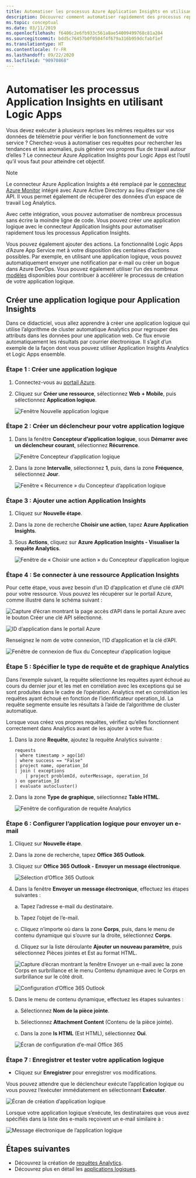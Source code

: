 ```yaml
---
title: Automatiser les processus Azure Application Insights en utilisant Logic Apps
description: Découvrez comment automatiser rapidement des processus reproductibles en ajoutant le connecteur Application Insights à votre application logique.
ms.topic: conceptual
ms.date: 03/11/2019
ms.openlocfilehash: f6406c2e6fb933c561a8ae54009499768c81a204
ms.sourcegitcommit: bdd5c76457b0f0504f4f679a316b959dcfabf1ef
ms.translationtype: HT
ms.contentlocale: fr-FR
ms.lasthandoff: 09/22/2020
ms.locfileid: "90970868"
---
```

# <a name="automate-application-insights-processes-by-using-logic-apps"></a>Automatiser les processus Application Insights en utilisant Logic Apps

Vous devez exécuter à plusieurs reprises les mêmes requêtes sur vos données de télémétrie pour vérifier le bon fonctionnement de votre service ? Cherchez-vous à automatiser ces requêtes pour rechercher les tendances et les anomalies, puis générer vos propres flux de travail autour d’elles ? Le connecteur Azure Application Insights pour Logic Apps est l’outil qu’il vous faut pour atteindre cet objectif.

> [!NOTE]
> Le connecteur Azure Application Insights a été remplacé par le [connecteur Azure Monitor](../platform/logicapp-flow-connector.md) intégré avec Azure Active Directory au lieu d’exiger une clé API. Il vous permet également de récupérer des données d’un espace de travail Log Analytics.

Avec cette intégration, vous pouvez automatiser de nombreux processus sans écrire la moindre ligne de code. Vous pouvez créer une application logique avec le connecteur Application Insights pour automatiser rapidement tous les processus Application Insights. 

Vous pouvez également ajouter des actions. La fonctionnalité Logic Apps d’Azure App Service met à votre disposition des centaines d’actions possibles. Par exemple, en utilisant une application logique, vous pouvez automatiquement envoyer une notification par e-mail ou créer un bogue dans Azure DevOps. Vous pouvez également utiliser l’un des nombreux [modèles](../../logic-apps/logic-apps-create-logic-apps-from-templates.md) disponibles pour contribuer à accélérer le processus de création de votre application logique. 

## <a name="create-a-logic-app-for-application-insights"></a>Créer une application logique pour Application Insights

Dans ce didacticiel, vous allez apprendre à créer une application logique qui utilise l’algorithme de cluster automatique Analytics pour regrouper des attributs dans les données pour une application web. Ce flux envoie automatiquement les résultats par courrier électronique. Il s’agit d’un exemple de la façon dont vous pouvez utiliser Application Insights Analytics et Logic Apps ensemble. 

### <a name="step-1-create-a-logic-app"></a>Étape 1 : Créer une application logique
1. Connectez-vous au [portail Azure](https://portal.azure.com).
1. Cliquez sur **Créer une ressource**, sélectionnez **Web + Mobile**, puis sélectionnez **Application logique**.

    ![Fenêtre Nouvelle application logique](./media/automate-with-logic-apps/1createlogicapp.png)

### <a name="step-2-create-a-trigger-for-your-logic-app"></a>Étape 2 : Créer un déclencheur pour votre application logique
1. Dans la fenêtre **Concepteur d’application logique**, sous **Démarrer avec un déclencheur courant**, sélectionnez **Récurrence**.

    ![Fenêtre Concepteur d’application logique](./media/automate-with-logic-apps/2logicappdesigner.png)

1. Dans la zone **Intervalle**, sélectionnez **1**, puis, dans la zone **Fréquence**, sélectionnez **Jour**.

    ![Fenêtre « Récurrence » du Concepteur d’application logique](./media/automate-with-logic-apps/3recurrence.png)

### <a name="step-3-add-an-application-insights-action"></a>Étape 3 : Ajouter une action Application Insights
1. Cliquez sur **Nouvelle étape**.

1. Dans la zone de recherche **Choisir une action**, tapez **Azure Application Insights**.

1. Sous **Actions**, cliquez sur **Azure Application Insights - Visualiser la requête Analytics**.

    ![Fenêtre de « Choisir une action » du Concepteur d’application logique](./media/automate-with-logic-apps/4visualize.png)

### <a name="step-4-connect-to-an-application-insights-resource"></a>Étape 4 : Se connecter à une ressource Application Insights

Pour cette étape, vous avez besoin d’un ID d’application et d’une clé d’API pour votre ressource. Vous pouvez les récupérer sur le portail Azure, comme illustré dans le schéma suivant :

![Capture d’écran montrant la page accès d’API dans le portail Azure avec le bouton Créer une clé API sélectionné.](./media/automate-with-logic-apps/5apiaccess.png)

![ID d’application dans le portail Azure](./media/automate-with-logic-apps/6apikey.png)

Renseignez le nom de votre connexion, l’ID d’application et la clé d’API.

![Fenêtre de connexion de flux du Concepteur d’application logique](./media/automate-with-logic-apps/7connection.png)

### <a name="step-5-specify-the-analytics-query-and-chart-type"></a>Étape 5 : Spécifier le type de requête et de graphique Analytics
Dans l’exemple suivant, la requête sélectionne les requêtes ayant échoué au cours du dernier jour et les met en corrélation avec les exceptions qui se sont produites dans le cadre de l’opération. Analytics met en corrélation les requêtes ayant échoué en fonction de l’identificateur operation_Id. La requête segmente ensuite les résultats à l’aide de l’algorithme de cluster automatique. 

Lorsque vous créez vos propres requêtes, vérifiez qu’elles fonctionnent correctement dans Analytics avant de les ajouter à votre flux.

1. Dans la zone **Requête**, ajoutez la requête Analytics suivante :

    ```
    requests
    | where timestamp > ago(1d)
    | where success == "False"
    | project name, operation_Id
    | join ( exceptions
        | project problemId, outerMessage, operation_Id
    ) on operation_Id
    | evaluate autocluster()
    ```

1. Dans la zone **Type de graphique**, sélectionnez **Table HTML**.

    ![Fenêtre de configuration de requête Analytics](./media/automate-with-logic-apps/8query.png)

### <a name="step-6-configure-the-logic-app-to-send-email"></a>Étape 6 : Configurer l’application logique pour envoyer un e-mail

1. Cliquez sur **Nouvelle étape**.

1. Dans la zone de recherche, tapez **Office 365 Outlook**.

1. Cliquez sur **Office 365 Outlook - Envoyer un message électronique**.

    ![Sélection d’Office 365 Outlook](./media/automate-with-logic-apps/9sendemail.png)

1. Dans la fenêtre **Envoyer un message électronique**, effectuez les étapes suivantes :

   a. Tapez l’adresse e-mail du destinataire.

   b. Tapez l’objet de l’e-mail.

   c. Cliquez n’importe où dans la zone **Corps**, puis, dans le menu de contenu dynamique qui s’ouvre sur la droite, sélectionnez **Corps**.
    
   d. Cliquez sur la liste déroulante **Ajouter un nouveau paramètre**, puis sélectionnez Pièces jointes et Est au format HTML.

      ![Capture d’écran montrant la fenêtre Envoyer un e-mail avec la zone Corps en surbrillance et le menu Contenu dynamique avec le Corps en surbrillance sur le côté droit.](./media/automate-with-logic-apps/10emailbody.png)

      ![Configuration d’Office 365 Outlook](./media/automate-with-logic-apps/11emailparameter.png)

1. Dans le menu de contenu dynamique, effectuez les étapes suivantes :

    a. Sélectionnez **Nom de la pièce jointe**.

    b. Sélectionnez **Attachment Content** (Contenu de la pièce jointe).
    
    c. Dans la zone **Is HTML** (Est HTML), sélectionnez **Oui**.

      ![Écran de configuration d’e-mail Office 365](./media/automate-with-logic-apps/12emailattachment.png)

### <a name="step-7-save-and-test-your-logic-app"></a>Étape 7 : Enregistrer et tester votre application logique
* Cliquez sur **Enregistrer** pour enregistrer vos modifications.

Vous pouvez attendre que le déclencheur exécute l’application logique ou vous pouvez l’exécuter immédiatement en sélectionnant **Exécuter**.

![Écran de création d’application logique](./media/automate-with-logic-apps/13save.png)

Lorsque votre application logique s’exécute, les destinataires que vous avez spécifiés dans la liste des e-mails reçoivent un e-mail similaire à :

![Message électronique de l’application logique](./media/automate-with-logic-apps/flow9.png)

## <a name="next-steps"></a>Étapes suivantes

- Découvrez la création de [requêtes Analytics](../log-query/get-started-queries.md).
- Découvrez plus en détail les [applications logiques](../../logic-apps/logic-apps-overview.md).



<!--Link references-->

